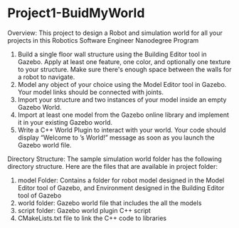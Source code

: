 # Project1-BuidMyWorld

Overview:
This project to design a Robot and simulation world for all your projects in this Robotics Software Engineer Nanodegree Program

1. Build a single floor wall structure using the Building Editor tool in Gazebo. Apply at least one feature, one color, and optionally one texture to your structure. Make sure there's enough space between the walls for a robot to navigate.
2. Model any object of your choice using the Model Editor tool in Gazebo. Your model links should be connected with joints.
3. Import your structure and two instances of your model inside an empty Gazebo World.
4. Import at least one model from the Gazebo online library and implement it in your existing Gazebo world.
5. Write a C++ World Plugin to interact with your world. Your code should display “Welcome to ’s World!” message as soon as you launch the Gazebo world file.

Directory Structure:
The sample simulation world folder has the following directory structure.
Here are the files that are available in project folder:
1. model Folder: Contains a folder for robot model designed in the Model Editor tool of Gazebo,
and Environment designed in the Building Editor tool of Gazebo
2. world folder: Gazebo world file that includes the all the models
3. script folder: Gazebo world plugin C++ script
4. CMakeLists.txt file to link the C++ code to libraries
